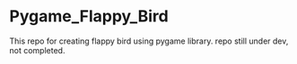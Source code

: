 # Pygame_Flappy_Bird
This repo for creating flappy bird using pygame library. repo still under dev, not completed. 
